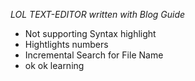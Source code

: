 *LOL TEXT-EDITOR written with Blog Guide*

* Not supporting Syntax highlight 
* Hightlights numbers
* Incremental Search for File Name
* ok ok learning


